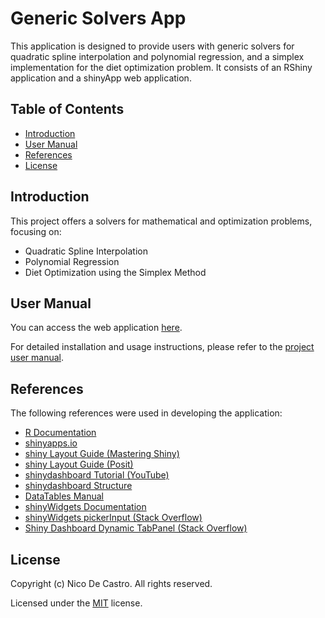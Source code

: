 # Generic Solvers App

This application is designed to provide users with generic solvers for quadratic spline interpolation and polynomial regression, and a simplex implementation for the diet optimization problem. It consists of an RShiny application and a shinyApp web application.  

## Table of Contents

- [Introduction](#introduction)
- [User Manual](#user-manual)
- [References](#credits)
- [License](#license)

## Introduction

This project offers a solvers for mathematical and optimization problems, focusing on:

* Quadratic Spline Interpolation
* Polynomial Regression
* Diet Optimization using the Simplex Method

## User Manual

You can access the web application <a href="[https://your-shiny-app-url](https://okkinn.shinyapps.io/CMSC150Project/)" target="_blank">here</a>.  

For detailed installation and usage instructions, please refer to the [project user manual](docs/UserManual.pdf).  

## References

The following references were used in developing the application:

- [R Documentation](https://www.rdocumentation.org/)
- [shinyapps.io](https://shiny.posit.co/r/articles/share/shinyapps/)
- [shiny Layout Guide (Mastering Shiny)](https://mastering-shiny.org/action-layout.html)
- [shiny Layout Guide (Posit)](https://shiny.posit.co/r/articles/build/layout-guide/)
- [shinydashboard Tutorial (YouTube)](https://www.youtube.com/watch?v=41jmGq7ALMY)
- [shinydashboard Structure](https://rstudio.github.io/shinydashboard/structure.html#header)
- [DataTables Manual](https://datatables.net/manual/)
- [shinyWidgets Documentation](https://dreamrs.github.io/shinyWidgets/index.html)
- [shinyWidgets pickerInput (Stack Overflow)](https://stackoverflow.com/questions/50218614/shiny-selectinput-to-select-all-from-dropdown)
- [Shiny Dashboard Dynamic TabPanel (Stack Overflow)](https://stackoverflow.com/questions/53050339/shinydashboard-dynamic-tabpanel)


## License

Copyright (c) Nico De Castro. All rights reserved.  

Licensed under the [MIT](LICENSE.txt) license.  

